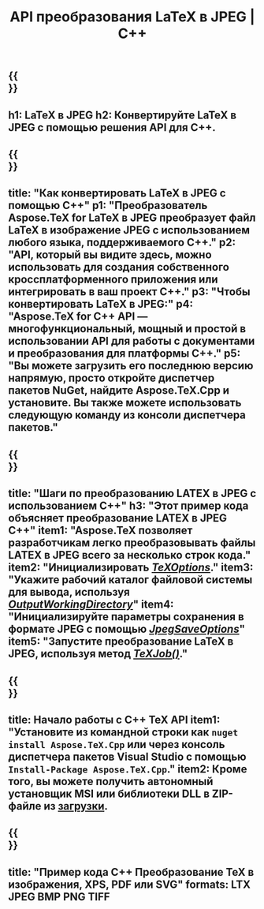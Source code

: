 ﻿---
translation: true
template: /_templates/_conversion-child-cpp.md
title: API преобразования LaTeX в JPEG | С++
description: Функция преобразования LaTeX в JPEG. Интегрируйте эту локальную библиотеку C++ в свой проект или используйте кроссплатформенные приложения для преобразования LaTeX в JPEG.
keywords: латекс в jpeg api cpp, latex2jpeg интегрировать c++
url: /cpp/conversion/latex-to-jpeg/
family: tex
platformtag: cpp
feature: conversion
informat: LATEX
outformat: JPEG
otherformats: BMP PNG TIFF PDF SVG XPS
---

{{<section banner>}}
---
h1: LaTeX в JPEG
h2: Конвертируйте LaTeX в JPEG с помощью решения API для C++.
---

{{<section overview>}}
---
title: "Как конвертировать LaTeX в JPEG с помощью C++"
p1: "Преобразователь Aspose.TeX for LaTeX в JPEG преобразует файл LaTeX в изображение JPEG с использованием любого языка, поддерживаемого C++."
p2: "API, который вы видите здесь, можно использовать для создания собственного кроссплатформенного приложения или интегрировать в ваш проект C++."
p3: "Чтобы конвертировать LaTeX в JPEG:"
p4: "Aspose.TeX for C++ API — многофункциональный, мощный и простой в использовании API для работы с документами и преобразования для платформы C++."
p5: "Вы можете загрузить его последнюю версию напрямую, просто откройте диспетчер пакетов NuGet, найдите Aspose.TeX.Cpp и установите. Вы также можете использовать следующую команду из консоли диспетчера пакетов."
---

{{<section feature1>}}
---
title: "Шаги по преобразованию LATEX в JPEG с использованием C++"
h3: "Этот пример кода объясняет преобразование LATEX в JPEG C++"
item1: "Aspose.TeX позволяет разработчикам легко преобразовывать файлы LATEX в JPEG всего за несколько строк кода."
item2: "Инициализировать [*TeXOptions*](https://reference.aspose.com/tex/cpp/class/aspose.te_x.te_x_options)."
item3: "Укажите рабочий каталог файловой системы для вывода, используя [*OutputWorkingDirectory*](https://reference.aspose.com/tex/cpp/class/aspose.te_x.te_x_options#aa4f4ea6dab7db5ba1b40800495f16f63)"
item4: "Инициализируйте параметры сохранения в формате JPEG с помощью [*JpegSaveOptions*](https://reference.aspose.com/tex/cpp/class/aspose.te_x.presentation.image.jpeg_save_options)"
item5: "Запустите преобразование LaTeX в JPEG, используя метод [*TeXJob()*](https://reference.aspose.com/tex/cpp/class/aspose.te_x.te_x_job)."
---

{{<section feature2>}}
---
title: Начало работы с C++ TeX API
item1: "Установите из командной строки как ```nuget install Aspose.TeX.Cpp``` или через консоль диспетчера пакетов Visual Studio с помощью ```Install-Package Aspose.TeX.Cpp```."
item2: Кроме того, вы можете получить автономный установщик MSI или библиотеки DLL в ZIP-файле из [загрузки](https://downloads.aspose.com/tex/cpp).
---

{{<section widget>}}
---
title: "Пример кода C++ Преобразование TeX в изображения, XPS, PDF или SVG"
formats: LTX JPEG BMP PNG TIFF
---

